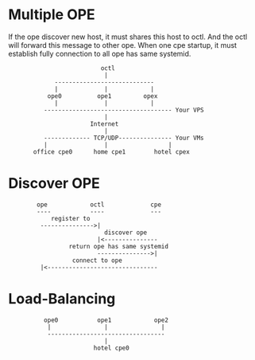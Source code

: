 # Multiple OPE
If the ope discover new host, it must shares this host to octl. And the octl will forward this message to other ope. When one cpe startup, it must establish fully connection to all ope has same systemid. 
 
                              octl            
                               |                 
                 ----------------------------  
                 |             |            |    
               ope0          ope1         opex  
                 |             |            |    
              ------------------------------------ Your VPS
                               |
                           Internet
                               |
              ------------- TCP/UDP--------------- Your VMs
              |                |                 |
           office cpe0      home cpe1        hotel cpex

# Discover OPE
            ope            octl             cpe
            ----           ----             ---
                register to                 
             --------------->|                         
                               discover ope 
                             |<---------------         
                     return ope has same systemid 
                             --------------->|
                      connect to ope                     
             |<-------------------------------

# Load-Balancing

              ope0           ope1            ope2
               |               |               |
               ---------------------------------
                               |
                            hotel cpe0
